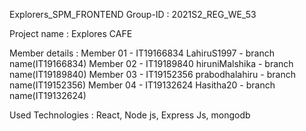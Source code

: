 Explorers_SPM_FRONTEND
Group-ID : 2021S2_REG_WE_53

Project name : Explores CAFE

Member details : 
  Member 01 - IT19166834 LahiruS1997 - branch name(IT19166834) 
  Member 02 - IT19189840 hiruniMalshika - branch name(IT19189840) 
  Member 03 - IT19152356 prabodhalahiru - branch name(IT19152356) 
  Member 04 - IT19132624 Hasitha20 - branch name(IT19132624)
  

Used Technologies : React, Node js, Express Js, mongodb
